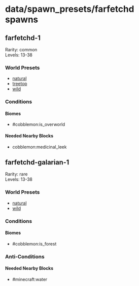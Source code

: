 # data/spawn_presets/farfetchd spawns  
  
## farfetchd-1  
Rarity: common  
Levels: 13-38  
  
### World Presets  
* [natural](/data/world_presets/natural.md)  
* [treetop](/data/world_presets/treetop.md)  
* [wild](/data/world_presets/wild.md)  
  
### Conditions  
  
#### Biomes  
  * #cobblemon:is_overworld
  
  
#### Needed Nearby Blocks  
  * cobblemon:medicinal_leek
  
  
## farfetchd-galarian-1  
Rarity: rare  
Levels: 13-38  
  
### World Presets  
* [natural](/data/world_presets/natural.md)  
* [wild](/data/world_presets/wild.md)  
  
### Conditions  
  
#### Biomes  
  * #cobblemon:is_forest
  
  
### Anti-Conditions  
  
#### Needed Nearby Blocks  
  * #minecraft:water
  

